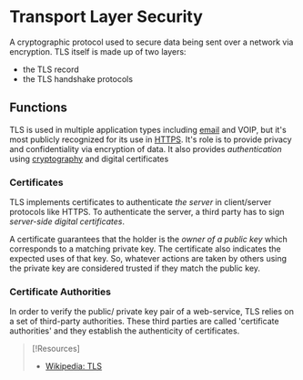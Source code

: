 
# Transport Layer Security
A cryptographic protocol used to secure data being sent over a network via encryption. TLS itself is made up of two layers:
- the TLS record
- the TLS handshake protocols
## Functions
TLS is used in multiple application types including [email](networking/email.md) and VOIP, but it's most publicly recognized for its use in [HTTPS](www/HTTPS.md). It's role is to provide privacy and confidentiality via encryption of data. It also provides *authentication* using [cryptography](computers/concepts/cryptography/cryptography.md) and digital certificates
### Certificates
TLS implements certificates to authenticate *the server* in client/server protocols like HTTPS. To authenticate the server, a third party has to sign *server-side digital certificates*.

A certificate guarantees that the holder is the *owner of a public key* which corresponds to a matching private key. The certificate also indicates the expected uses of that key. So, whatever actions are taken by others using the private key are considered trusted if they match the public key.
### Certificate Authorities
In order to verify the public/ private key pair of a web-service, TLS relies on a set of third-party authorities. These third parties are called 'certificate authorities' and they establish the authenticity of certificates.

> [!Resources]
> - [Wikipedia: TLS](https://en.wikipedia.org/wiki/Transport_Layer_Security#Certificate_authorities)

